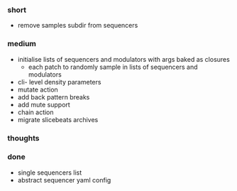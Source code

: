 ### short

- remove samples subdir from sequencers

### medium

- initialise lists of sequencers and modulators with args baked as closures
  - each patch to randomly sample in lists of sequencers and modulators
- cli- level density parameters
- mutate action
- add back pattern breaks
- add mute support
- chain action
- migrate slicebeats archives

### thoughts

### done

- single sequencers list
- abstract sequencer yaml config
